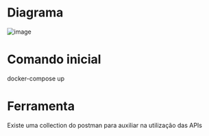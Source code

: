 # Diagrama
![image](https://github.com/lucasrbr96/sistema-de-votacao/assets/25846020/72566ec6-7eed-4230-b1df-4dfb8d4f2e4a)

# Comando inicial
docker-compose up

# Ferramenta
Existe uma collection do postman para auxiliar na utilização das APIs
